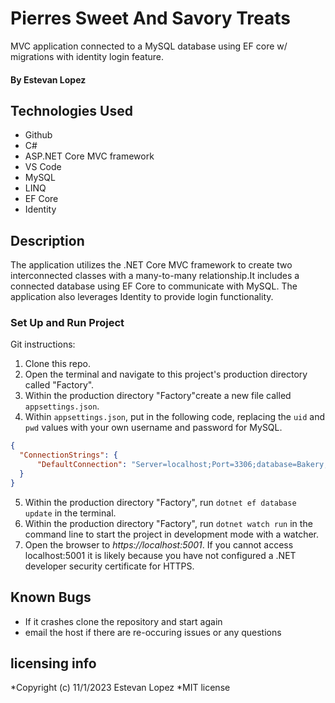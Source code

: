 # Pierres Sweet And Savory Treats
MVC application connected to a MySQL database using EF core w/ migrations with identity login feature.

 #### By Estevan Lopez

## Technologies Used
* Github
* C#
* ASP.NET Core MVC framework
* VS Code
* MySQL
* LINQ
* EF Core
* Identity


## Description
The application utilizes the .NET Core MVC framework to create two interconnected classes with a many-to-many relationship.It includes a connected database using EF Core to communicate with MySQL. The application also leverages Identity to provide login functionality.


### Set Up and Run Project

Git instructions:
1. Clone this repo.
2. Open the terminal and navigate to this project's production directory called "Factory".
3. Within the production directory "Factory"create a new file called `appsettings.json`. 
4. Within `appsettings.json`, put in the following code, replacing the `uid` and `pwd` values with your own username and password for MySQL. 

```json
{
  "ConnectionStrings": {
      "DefaultConnection": "Server=localhost;Port=3306;database=Bakery;uid=[yourid];pwd=[yourpw];"
  }
}
```
5. Within the production directory "Factory", run `dotnet ef database update` in the terminal.
6. Within the production directory "Factory", run `dotnet watch run` in the command line to start the project in development mode with a watcher.
7. Open the browser to _https://localhost:5001_. If you cannot access localhost:5001 it is likely because you have not configured a .NET developer security certificate for HTTPS. 

## Known Bugs

* If it crashes clone the repository and start again
* email the host if there are re-occuring issues or any questions

## licensing info 
*Copyright (c) 11/1/2023 Estevan Lopez
*MIT license 